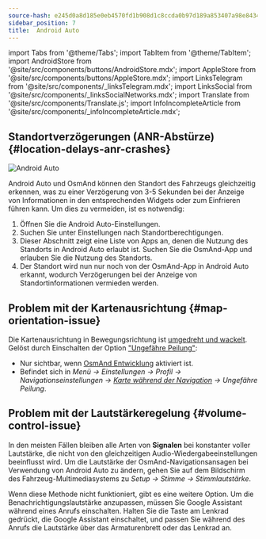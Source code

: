 ```yaml
---
source-hash: e245d0a8d185e0eb4570fd1b908d1c8ccda0b97d189a853407a98e84348a2b57
sidebar_position: 7
title:  Android Auto
---
```

import Tabs from '@theme/Tabs';
import TabItem from '@theme/TabItem';
import AndroidStore from '@site/src/components/buttons/AndroidStore.mdx';
import AppleStore from '@site/src/components/buttons/AppleStore.mdx';
import LinksTelegram from '@site/src/components/_linksTelegram.mdx';
import LinksSocial from '@site/src/components/_linksSocialNetworks.mdx';
import Translate from '@site/src/components/Translate.js';
import InfoIncompleteArticle from '@site/src/components/_infoIncompleteArticle.mdx';




## Standortverzögerungen (ANR-Abstürze) {#location-delays-anr-crashes}

![Android Auto](@site/static/img/navigation/auto-car/android_auto_troubleshooting_1.png)

Android Auto und OsmAnd können den Standort des Fahrzeugs gleichzeitig erkennen, was zu einer Verzögerung von 3-5 Sekunden bei der Anzeige von Informationen in den entsprechenden Widgets oder zum Einfrieren führen kann. Um dies zu vermeiden, ist es notwendig:

1. Öffnen Sie die Android Auto-Einstellungen.
2. Suchen Sie unter Einstellungen nach Standortberechtigungen.
3. Dieser Abschnitt zeigt eine Liste von Apps an, denen die Nutzung des Standorts in Android Auto erlaubt ist. Suchen Sie die OsmAnd-App und erlauben Sie die Nutzung des Standorts.
4. Der Standort wird nun nur noch von der OsmAnd-App in Android Auto erkannt, wodurch Verzögerungen bei der Anzeige von Standortinformationen vermieden werden.


## Problem mit der Kartenausrichtung {#map-orientation-issue}

Die Kartenausrichtung in Bewegungsrichtung ist [umgedreht und wackelt](https://github.com/osmandapp/OsmAnd/issues/16041). Gelöst durch Einschalten der Option ["Ungefähre Peilung"](../navigation/guidance/map-during-navigation.md#map-during-navigation):

- Nur sichtbar, wenn [OsmAnd Entwicklung](../plugins/development.md) aktiviert ist.
- Befindet sich in *Menü → Einstellungen → Profil → Navigationseinstellungen → [Karte während der Navigation](../navigation/guidance/map-during-navigation.md) → Ungefähre Peilung*.


## Problem mit der Lautstärkeregelung {#volume-control-issue}

In den meisten Fällen bleiben alle Arten von **Signalen** bei konstanter voller Lautstärke, die nicht von den gleichzeitigen Audio-Wiedergabeeinstellungen beeinflusst wird. Um die Lautstärke der OsmAnd-Navigationsansagen bei Verwendung von Android Auto zu ändern, gehen Sie auf dem Bildschirm des Fahrzeug-Multimediasystems zu *Setup → Stimme → Stimmlautstärke*.

Wenn diese Methode nicht funktioniert, gibt es eine weitere Option. Um die Benachrichtigungslautstärke anzupassen, müssen Sie Google Assistant während eines Anrufs einschalten. Halten Sie die Taste am Lenkrad gedrückt, die Google Assistant einschaltet, und passen Sie während des Anrufs die Lautstärke über das Armaturenbrett oder das Lenkrad an.
